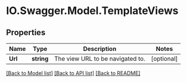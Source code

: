 # IO.Swagger.Model.TemplateViews
## Properties

Name | Type | Description | Notes
------------ | ------------- | ------------- | -------------
**Url** | **string** | The view URL to be navigated to. | [optional] 

[[Back to Model list]](../README.md#documentation-for-models) [[Back to API list]](../README.md#documentation-for-api-endpoints) [[Back to README]](../README.md)

